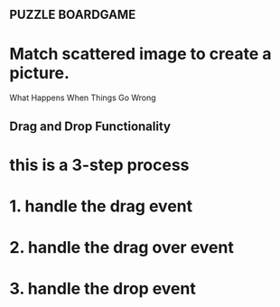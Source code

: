 ## PUZZLE BOARDGAME

# Match scattered image to create a picture.
What Happens When Things Go Wrong



## Drag and Drop Functionality 
# this is a 3-step process
# 1. handle the drag event
# 2. handle the drag over event
# 3. handle the drop event
